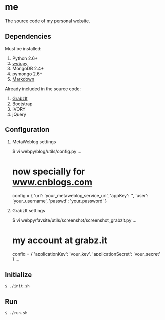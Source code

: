 me
==

The source code of my personal website.

Dependencies
------------

Must be installed:

1. Python 2.6+
2. [web.py][]
3. MongoDB 2.4+
4. pymongo 2.6+
5. [Markdown][]

Already included in the source code:

1. [GrabzIt][]
2. Bootstrap
3. IVORY
4. jQuery

Configuration
-------------

1) MetaWeblog settings

    $ vi webpy/blog/utils/config.py
    ...
    # now specially for www.cnblogs.com
    config = {
        'url':    'your_metaweblog_service_url',
        'appKey': '',
        'user':   'your_username',
        'passwd': 'your_password'
        }

2) GrabzIt settings

    $ vi webpy/favsite/utils/screenshot/screenshot_grabzit.py
    ...
    # my account at grabz.it
    config = {
        'applicationKey': 'your_key',
        'applicationSecret': 'your_secret'
        }
    ...

Initialize
----------

    $ ./init.sh

Run
---

    $ ./run.sh


[web.py]: https://github.com/webpy/webpy
[Markdown]: https://github.com/waylan/Python-Markdown
[GrabzIt]: http://grabz.it/api/python/

